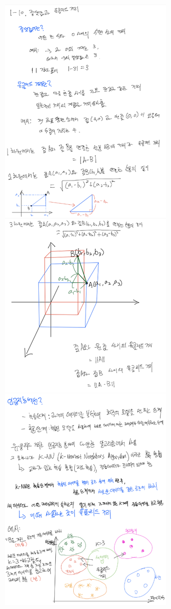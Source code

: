<p align="center">
  <img width=700 alt="note" src="https://github.com/jasonheesanglee/theoretical_study/blob/main/Mathematics/data/1-10-Note-1.png">
  <img width=700 alt="note" src="https://github.com/jasonheesanglee/theoretical_study/blob/main/Mathematics/data/1-10-Note-2.png">
  <img width=700 alt="note" src="https://github.com/jasonheesanglee/theoretical_study/blob/main/Mathematics/data/1-10-Note-3.png">
</p>

